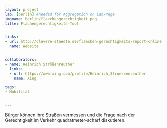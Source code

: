 ```yaml
---
layout: project
lab: [berlin] #needed for Aggregation on Lab-Page
imgname: berlin/flaechengerechtigkeit.png
title: Flächengerechtigkeits-Tool


links:
- url: http://clevere-staedte.de/flaechen-gerechtigkeits-report-online
  name: Website


collaborators:
- name: Heinrich Strößenreuther
  links:
  - url: https://www.xing.com/profile/Heinrich_Stroessenreuther
    name: Xing

tags:
- Mobilität


---
```


Bürger können ihre Straßen vermessen und die Frage nach der Gerechtigkeit im Verkehr quadratmeter-scharf diskutieren.
